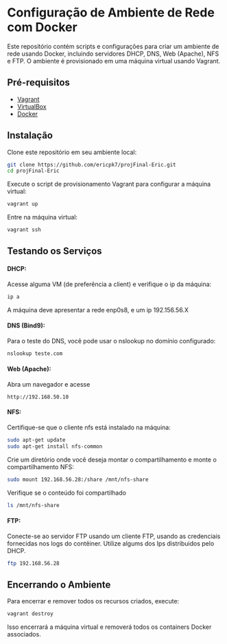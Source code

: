 # Configuração de Ambiente de Rede com Docker

Este repositório contém scripts e configurações para criar um ambiente de rede usando Docker, incluindo servidores DHCP, DNS, Web (Apache), NFS e FTP. O ambiente é provisionado em uma máquina virtual usando Vagrant.

## Pré-requisitos
* [Vagrant](https://www.vagrantup.com)
* [VirtualBox](https://www.virtualbox.org)
* [Docker](https://www.docker.com)

## Instalação
Clone este repositório em seu ambiente local:

```bash
git clone https://github.com/ericpk7/projFinal-Eric.git
cd projFinal-Eric
```

Execute o script de provisionamento Vagrant para configurar a máquina virtual:
```bash
vagrant up
```

Entre na máquina virtual:
```bash
vagrant ssh
```

## Testando os Serviços

#### DHCP:

Acesse alguma VM (de preferência a client) e verifique o ip da máquina:

```bash
ip a
```

A máquina deve apresentar a rede enp0s8, e um ip 192.156.56.X

#### DNS (Bind9):

Para o teste do DNS, você pode usar o nslookup no domínio configurado:

```bash
nslookup teste.com
```

#### Web (Apache):

Abra um navegador e acesse

```http://192.168.50.10```

#### NFS:

Certifique-se que o cliente nfs está instalado na máquina: 
```bash
sudo apt-get update
sudo apt-get install nfs-common
```

Crie um diretório onde você deseja montar o compartilhamento e monte o compartilhamento NFS:
```bash
sudo mount 192.168.56.28:/share /mnt/nfs-share
```

Verifique se o conteúdo foi compartilhado
```bash
ls /mnt/nfs-share
```

#### FTP:

Conecte-se ao servidor FTP usando um cliente FTP, usando as credenciais fornecidas nos logs do contêiner.
Utilize algums dos Ips distribuidos pelo DHCP.

```bash
ftp 192.168.56.28
```

## Encerrando o Ambiente
Para encerrar e remover todos os recursos criados, execute:

```bash
vagrant destroy
```

Isso encerrará a máquina virtual e removerá todos os containers Docker associados.


